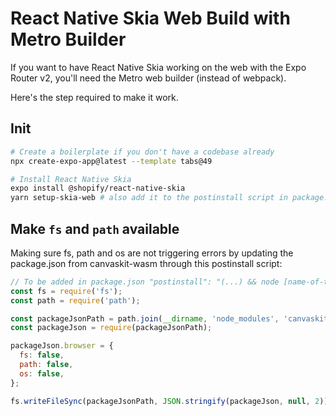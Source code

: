 # React Native Skia Web Build with Metro Builder

If you want to have React Native Skia working on the web with the Expo Router v2, you'll need the Metro web builder (instead of webpack).

Here's the step required to make it work.

## Init

```bash
# Create a boilerplate if you don't have a codebase already
npx create-expo-app@latest --template tabs@49

# Install React Native Skia
expo install @shopify/react-native-skia
yarn setup-skia-web # also add it to the postinstall script in package.json
```

## Make `fs` and `path` available

Making sure fs, path and os are not triggering errors by updating the package.json from canvaskit-wasm through this postinstall script:
```javascript
// To be added in package.json "postinstall": "(...) && node [name-of-this-file].js"
const fs = require('fs');
const path = require('path');

const packageJsonPath = path.join(__dirname, 'node_modules', 'canvaskit-wasm', 'package.json');
const packageJson = require(packageJsonPath);

packageJson.browser = {
  fs: false,
  path: false,
  os: false,
};

fs.writeFileSync(packageJsonPath, JSON.stringify(packageJson, null, 2));
```